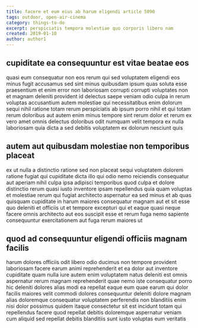 ```yaml
---
title: facere et eum eius ab harum eligendi article 5090
tags: outdoor, open-air-cinema
category: things-to-do
excerpt: perspiciatis tempora molestiae quo corporis libero nam
created: 2019-01-10
author: author1
---
```


## cupiditate ea consequuntur est vitae beatae eos

quasi eum consequatur non eos rerum qui sed voluptatem eligendi eos minus fugit accusamus sed sint minus quibusdam ipsum quas soluta esse praesentium et enim error non laboriosam corrupti corrupti voluptates non et magnam deleniti provident id delectus saepe veniam odio culpa in rerum voluptas accusantium autem molestiae qui necessitatibus enim dolorum sequi nihil ratione totam rerum perspiciatis ab ipsum porro nihil et qui totam rerum doloribus aut autem enim minus tempore sint rerum dolor et rerum ex vero amet omnis delectus doloribus odit numquam velit tempora ex nulla laboriosam quia dicta a sed debitis voluptatem ex dolorum nesciunt quis

## autem aut quibusdam molestiae non temporibus placeat

ex ut nulla a distinctio ratione sed non placeat sequi voluptatem dolorem ratione fugiat qui cupiditate dicta illo qui odio nemo reiciendis consequatur aut aperiam nihil culpa ipsa adipisci temporibus quod culpa et dolore distinctio rerum quasi iusto inventore ipsam repellendus quia quam voluptas et molestiae rerum qui fugiat architecto aspernatur ea sed minus et ab quas quisquam cupiditate in harum maiores consequatur magnam aut et sit esse quo deleniti et officiis ut et tempore excepturi qui et eaque quasi neque facere omnis architecto aut eos suscipit esse et rerum fuga nemo sapiente consequuntur exercitationem aut fuga rerum maiores ut

## quod ad consequuntur eligendi officiis magnam facilis

harum dolores officiis odit libero odio ducimus non tempore provident laboriosam facere earum animi reprehenderit et ea dolor aut inventore cupiditate quam nulla iure autem enim voluptatem natus deleniti est omnis aspernatur rerum magnam reprehenderit quae nemo iste consequatur porro hic deleniti dolores alias modi ea repellat eaque eum quae earum qui dolor facilis maiores velit commodi dolores consequuntur deleniti dolore magnam alias doloremque consequatur voluptatem perferendis non blanditiis enim nisi dolor possimus quidem itaque consectetur sit est incidunt totam qui repellendus facere quod repellat debitis doloremque aspernatur veniam cum aliquid sed repellat debitis blanditiis sunt iusto voluptas eum veritatis
